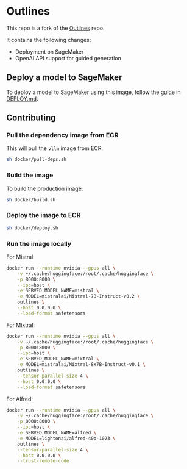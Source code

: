 # Outlines

This repo is a fork of the [Outlines](https://github.com/outlines-dev/outlines) repo.

It contains the following changes:
- Deployment on SageMaker
- OpenAI API support for guided generation

## Deploy a model to SageMaker

To deploy a model to SageMaker using this image, follow the guide in [DEPLOY.md](DEPLOY.md).

## Contributing

### Pull the dependency image from ECR

This will pull the `vllm` image from ECR.

```bash
sh docker/pull-deps.sh
```

### Build the image

To build the production image:

```bash
sh docker/build.sh
```

### Deploy the image to ECR

```bash
sh docker/deploy.sh
```

### Run the image locally

For Mistral:

```bash
docker run --runtime nvidia --gpus all \
    -v ~/.cache/huggingface:/root/.cache/huggingface \
    -p 8000:8000 \
    --ipc=host \
    -e SERVED_MODEL_NAME=mistral \
    -e MODEL=mistralai/Mistral-7B-Instruct-v0.2 \
    outlines \
    --host 0.0.0.0 \
    --load-format safetensors
```

For Mixtral:
    
```bash
docker run --runtime nvidia --gpus all \
    -v ~/.cache/huggingface:/root/.cache/huggingface \
    -p 8000:8000 \
    --ipc=host \
    -e SERVED_MODEL_NAME=mixtral \
    -e MODEL=mistralai/Mixtral-8x7B-Instruct-v0.1 \
    outlines \
    --tensor-parallel-size 4 \
    --host 0.0.0.0 \
    --load-format safetensors
```

For Alfred:
    
```bash
docker run --runtime nvidia --gpus all \
    -v ~/.cache/huggingface:/root/.cache/huggingface \
    -p 8000:8000 \
    --ipc=host \
    -e SERVED_MODEL_NAME=alfred \
    -e MODEL=lightonai/alfred-40b-1023 \
    outlines \
    --tensor-parallel-size 4 \
    --host 0.0.0.0 \
    --trust-remote-code
```
